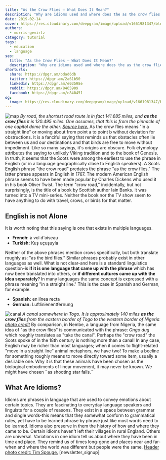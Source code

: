 ```yaml
---
title: "As the Crow Flies — What Does It Mean?"
description: "Why are idioms used and where does the as the crow flies idiom come from?"
date: 2019-02-14
cover: https://res.cloudinary.com/deepgram/image/upload/v1661981347/blog/what-does-as-the-crow-flies-mean/as-the-crow-flies%402x.jpg
authors:
  - morris-gevirtz
category: tutorial
tags:
  - education
  - language
seo:
  title: "As the Crow Flies — What Does It Mean?"
  description: "Why are idioms used and where does the as the crow flies idiom come from?"
shorturls:
  share: https://dpgr.am/bdad6db
  twitter: https://dpgr.am/2a61b50
  linkedin: https://dpgr.am/e03598e
  reddit: https://dpgr.am/8465909
  facebook: https://dpgr.am/e840451
og:
  image: https://res.cloudinary.com/deepgram/image/upload/v1661981347/blog/what-does-as-the-crow-flies-mean/as-the-crow-flies%402x.jpg
---
```


![map](https://res.cloudinary.com/deepgram/image/upload/v1661976819/blog/what-does-as-the-crow-flies-mean/Screen-Shot-2019-02-11-at-5.04.43-PM.png) _By road, the shortest road route is in fact 141.685 miles, and **as the crow flies** it is 120.495 miles. One assumes, that this is from the pinnacle of one capitol dome the other. [Source here.](https://www.freemaptools.com/how-far-is-it-between.htm)_ As the crow flies means "in a straight line" or moving about from point a to point b without deviation for obstructions. It is a fanciful saying that reminds us that obstacles often lie between us and our destinations and that birds are free to move without impediment. Like so many sayings, it's origins are obscure. Folk etymology attributes the saying to unlikely Viking tradition and to the book of Genesis. In truth, it seems that the Scots were among the earliest to use the phrase in English (or in a language geographically close to English speakers). A Scots English phrase "the crow road" predates the phrase "as the crow flies." The latter phrase appears in English in 1767\. The modern American English phrase seems to have been made popular by Charles Dickens who used it in his book Oliver Twist. The term "crow road," incidentally, but not surprisingly, is the title of a book by Scottish author Iain Banks. It was turned into a TV mini-series. Neither the book nor the TV show seem to have anything to do with travel, crows, or birds for that matter.

## English is not Alone

It is worth noting that this saying is one that exists in multiple languages.

*   **French:** à vol d'oiseau
*   **Turkish:** Kuş uçuşuyla

Neither of the above phrases mention crows specifically, but both translate roughly as: "as the bird flies." Similar phrases probably exist in other languages as well. What is not clear-and here is a standard linguistics question-is **if it is one language that came up with the phrase** which has now been translated into others, or **if different cultures came up with the idea separately**? In many languages the same concept is expressed with a phrase meaning "in a straight line." This is the case in Spanish and German, for example.

*   **Spanish:** en línea recta
*   **German:** Luftlinienentfernung

![canal](https://res.cloudinary.com/deepgram/image/upload/v1661976820/blog/what-does-as-the-crow-flies-mean/3330472560_9981b433d7_o.jpg) _A canal somewhere in Togo. It is approximately 140 miles **as the crow flies** from the eastern border of Togo to the western border of Nigeria. [photo credit](https://www.flickr.com/photos/attawayjl/3330472560/in/photolist-65ixsG-nG4ruZ-pnfhTN-83NHu9-99S7dk-21thCX5-6H2Dun-5dM6PH-iNPTLy-4d8ov3-9LQbGK-2cCFUZ5-djztHb-q5PDfZ-hUi55H-rKeLsa-aEenUv-7jLggZ-r8Kimy-DiR8rk-b675hT-JzzU6H-hhJVnE-8M6N49-2cd88mR-dY7gWE-dPurPF-EisYZu-8gRCaZ-5RaVMt-8MmHJi-9RmhLF-vqrvaM-bsQrbb-prWZdz-2diU3f9-dKWnrX-aVUzTH-992mMi-7A8fpX-496oEb-2djWyR6-97o5nt-6TyiE1-2o88rs-a4Lert-nutk2i-5NBAM7-cohUGA-28V6wvL)_ By comparison, in Nembe, a language from Nigeria, the same idea of "as the crow flies" is communicated with the phrase: _Ongo dug_ which roughly translates as "take the canal". Perhaps the "crow road" the Scots spoke of in the 18th century is nothing more than a canal! In any case, English may be richer than most languages; when it comes to flight-related "move in a straight line" animal metaphors, we have two! To make a beeline for something roughly means to move directly toward some item, usually a desirable one. Why it is that these animals have been chosen as the biological embodiments of linear movement, it may never be known. We might have chosen ¨as shooting star falls.¨ 

<WhitepaperPromo whitepaper="latest"></WhitepaperPromo>



## What Are Idioms?

Idioms are phrases in language that are used to convey emotions about certain topics. They are fascinating to everyday language speakers and linguists for a couple of reasons. They exist in a space between grammar and single words-this means that they somewhat conform to grammatical rules, yet have to be learned phrase by phrase just like most words need to be learned. Idioms also preserve in them the history of how and where they came to be. Certain idioms haven't left their villages in rural England. Others are universal. Variations in one idiom tell us about where they have been in time and place. They remind us of times long-gone and places near and far-when and where the world was different but people were the same. [Header photo credit: Tim Spouge.](https://www.flickr.com/photos/98714794@N08/16659577056/in/photolist-ro9FRb-aPmDAk-jauEdK-jax4o7-dXgkse-7kzpso-YNa3xs-qh4Puq-6HDFby-6bFdAU-MYabD9-2cTBxvw-4PARtH-6fi142-27kLb4d-jatYxH-TUtBHR-6Ntd9s-qpxz3q-do23Xr-Vgx7Nr-JQRRbk-pDAew9-277XF9N-93iTev-TPQcbo-UiGuMx-2a2mfrA-ihnEDp-SFqmsY-jazaJ1-ihor1P-4mkbdg-jayt5q-4Yv71p-9C1iB-VtdAE6-javpFz-dWXWRP-92Sxuk-x6GBB5-pmhCZ-7B2wSH-21wBy9C-cue81N-nfX5pN-7yUxuw-9C1id-4QCRdR-ogrrkZ) [newsletter_signup]
